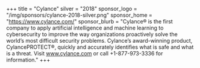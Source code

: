 +++
title = "Cylance"
silver = "2018"
sponsor_logo = "/img/sponsors/cylance-2018-silver.png"
sponsor_home = "https://www.cylance.com/"
sponsor_blurb = "Cylance® is the first company to apply artificial intelligence and machine learning to cybersecurity to improve the way organizations proactively solve the world’s most difficult security problems. Cylance’s award-winning product, CylancePROTECT®, quickly and accurately identifies what is safe and what is a threat. Visit www.cylance.com or call +1-877-973-3336 for information."
+++
